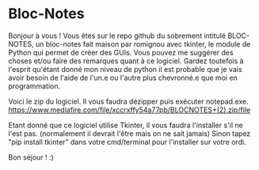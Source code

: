 # Bloc-Notes
Bonjour à vous ! Vous êtes sur le repo github du sobrement intitulé BLOC-NOTES, un bloc-notes fait maison par romignou avec tkinter, le module de Python qui permet de
créer des GUIs. Vous pouvez me suggérer des choses et/ou faire des remarques quant à ce logiciel. Gardez toutefois à l'esprit qu'étant donné mon niveau de python il est probable que je vais avoir besoin de l'aide de l'un.e ou l'autre plus chevronné.e que moi en programmation.

Voici le zip du logiciel. Il vous faudra dézipper puis exécuter notepad.exe. https://www.mediafire.com/file/xccrxffy54a77pb/BLOCNOTES+(2).zip/file

Etant donné que ce logiciel utilise Tkinter, il vous faudra l'installer s'il ne l'est pas. (normalement il devrait l'être mais on ne sait jamais) 
Sinon tapez "pip install tkinter" dans votre cmd/terminal pour l'installer sur votre ordi.

Bon séjour ! :)
